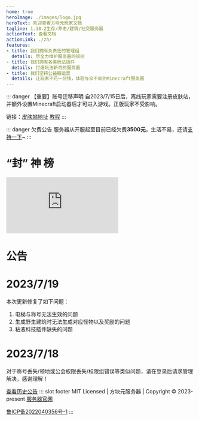 ```yaml
---
home: true
heroImage: ./images/logo.jpg
heroText: 欢迎查看方块元玩家文档
tagline: 1.18.2生存/养老/建筑/社交服务器
actionText: 查看文档
actionLink: ./zh/
features:
- title: 我们拥有负责任的管理组
  details: 尽全力维护服务器的规则
- title: 我们拥有各类玩法插件
  details: 打造玩法新奇的服务器
- title: 我们坚持公益服运营
  details: 让玩家不花一分钱，体验与众不同的Minecraft服务器
---
```


::: danger 【重要】账号迁移声明
自2023/7/15日后，离线玩家需要注册皮肤站，并额外设置Minecraft启动器后才可进入游戏。正版玩家不受影响。

链接：[皮肤站地址](https://skin.bytemetasg.top/) [教程](./zh/#注册皮肤站)
:::

::: danger 欠费公告
服务器从开服起至目前已经欠费**3500元**，生活不易，还请[支持一下](./zh/sponsor/)~
:::
# “封” 神 榜
<iframe frameborder="no" border="0" src="https://api.yuxiangwang0525.com/bmss/bansapi.php"></iframe>

# 公告

# 2023/7/19

本次更新修复了如下问题：

1. 电梯与称号无法生效的问题
2. 生成野生建筑时无法生成对应怪物以及奖励的问题
3. 粘液科技插件缺失的问题

# 2023/7/18

对于称号丢失/领地或公会权限丢失/权限组错误等类似问题，请在登录后请求管理解决，感谢理解！

[查看历史公告](./zh/announcements/)
::: slot footer
MIT Licensed | 方块元服务器 | Copyright © 2023-present [服务器官网](https://ais.bytemetasg.top/)
<!-- <img alt="公安联网备案标识" title="公安联网备案标识" src="./images/policesign.png"></img> -->
<a href="https://beian.miit.gov.cn/">鲁ICP备2022040356号-1</a>
:::
